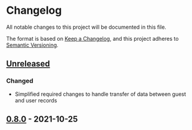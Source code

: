 # Changelog
All notable changes to this project will be documented in this file.

The format is based on [Keep a Changelog](https://keepachangelog.com/en/1.0.0/),
and this project adheres to [Semantic Versioning](https://semver.org/spec/v2.0.0.html).

## [Unreleased]
### Changed
- Simplified required changes to handle transfer of data between guest and user records

## [0.8.0] - 2021-10-25

[Unreleased]: https://github.com/cbeer/devise-guests/compare/v0.8.0...HEAD
[0.8.0]: https://github.com/cbeer/devise-guests/compare/v0.7.0...v0.8.0
